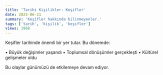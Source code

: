 ```yaml
---
title: 'Tarihi Kişilikler: Keşifler'
date: 2025-06-21
summary: 'Keşifler hakkında bilinmeyenler.'
tags: ['tarih', 'kişilik', 'keşifler']
views: 1968
---
```


Keşifler tarihinde önemli bir yer tutar. Bu dönemde:

• Büyük değişimler yaşandı
• Toplumsal dönüşümler gerçekleşti
• Kültürel gelişmeler oldu

Bu olaylar günümüzü de etkilemeye devam ediyor.